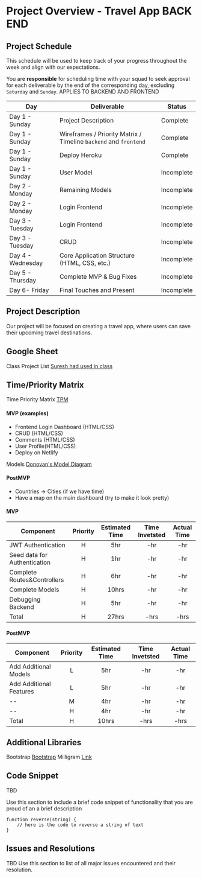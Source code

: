 # Project Overview - Travel App BACK END 

## Project Schedule

This schedule will be used to keep track of your progress throughout the week and align with our expectations.  

You are **responsible** for scheduling time with your squad to seek approval for each deliverable by the end of the corresponding day, excluding `Saturday` and `Sunday`.
APPLIES TO BACKEND AND FRONTEND 

|  Day | Deliverable | Status
|---|---| ---|
|Day 1 - Sunday| Project Description | Complete
|Day 1 - Sunday| Wireframes / Priority Matrix / Timeline `backend` and `frontend`| Complete
|Day 1 - Sunday| Deploy Heroku | Complete
|Day 1 - Sunday| User Model | Incomplete
|Day 2 - Monday| Remaining Models | Incomplete
|Day 2 - Monday| Login Frontend | Incomplete
|Day 3 - Tuesday| Login Frontend | Incomplete
|Day 3 - Tuesday| CRUD | Incomplete
|Day 4 - Wednesday| Core Application Structure (HTML, CSS, etc.) | Incomplete
|Day 5 - Thursday| Complete MVP & Bug Fixes | Incomplete
|Day 6- Friday| Final Touches and Present | Incomplete

## Project Description

Our project will be focused on creating a travel app, where users can save their upcoming travel destinations. 


## Google Sheet

Class Project List [Suresh had used in class](https://docs.google.com/spreadsheets/d/1GKj0dpDS6maIhMR8e5oU5CzS_rvlJuWESEXH36iDz6Q/edit#gid=0) 


## Time/Priority Matrix 

Time Priority Matrix [TPM](https://res.cloudinary.com/stephaniev/image/upload/v1598241331/P3_-_Time_Priority_Matrix_x3jsgr.png)


#### MVP (examples)

- Frontend Login Dashboard (HTML/CSS)
- CRUD (HTML/CSS)
- Comments (HTML/CSS)
- User Profile(HTML/CSS)
- Deploy on Netlify

Models [Donovan's Model Diagram](https://res.cloudinary.com/techhire/image/upload/v1598206213/image_10_p5yeha.png) 

#### PostMVP 

- Countries -> Cities (if we have time)
- Have a map on the main dashboard (try to make it look pretty)


#### MVP
| Component | Priority | Estimated Time | Time Invetsted | Actual Time |
| --- | :---: |  :---: | :---: | :---: |
| JWT Authentication | H | 5hr | -hr | -hr|
| Seed data for Authentication | H | 1hr | -hr | -hr|
| Complete Routes&Controllers | H | 6hr | -hr | -hr|
| Complete Models| H | 10hrs| -hr | -hr |
| Debugging Backend | H | 5hr | -hr | -hr|
| Total | H | 27hrs| -hrs | -hrs |

#### PostMVP
| Component | Priority | Estimated Time | Time Invetsted | Actual Time |
| --- | :---: |  :---: | :---: | :---: |
| Add Additional Models| L | 5hr | -hr | -hr|
| Add Additional Features| L | 5hr | -hr | -hr|
| --| M | 4hr | -hr | -hr|
| -- | H | 4hr | -hr | -hr|
| Total | H | 10hrs| -hrs | -hrs |

## Additional Libraries
Bootstrap [Bootstrap](https://getbootstrap.com/) 
Milligram [Link](https://cdnjs.com/libraries/milligram)
 

## Code Snippet

TBD

Use this section to include a brief code snippet of functionality that you are proud of an a brief description  

```
function reverse(string) {
	// here is the code to reverse a string of text
}
```

## Issues and Resolutions

TBD
 Use this section to list of all major issues encountered and their resolution.

